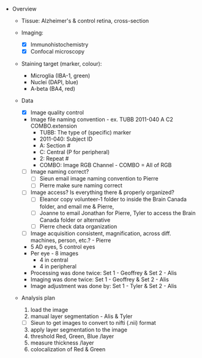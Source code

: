 * Overview

  * Tissue: Alzheimer's & control retina, cross-section 
  * Imaging: 
    - [x] Immunohistochemistry  
    - [x] Confocal microscopy

  * Staining target (marker, colour): 
    * Microglia (IBA-1, green)
    * Nuclei (DAPI, blue) 
    * A-beta (BA4, red)

  * Data
    - [x] Image quality control 
    * Image file naming convention - ex. TUBB 2011-040 A C2 COMBO.extension 
       * TUBB: The type of (specific) marker 
       * 2011-040: Subject ID 
       * A: Section # 
       * C: Central (P for peripheral) 
       * 2: Repeat #
       * COMBO: Image RGB Channel - COMBO = All of RGB
    - [ ] Image naming correct? 
      - [ ] Sieun email image naming convention to Pierre
      - [ ] Pierre make sure naming correct 
    - [ ] Image access? Is everything there & properly organized? 
      - [ ] Eleanor copy volunteer-1 folder to inside the Brain Canada folder, and email me & Pierre, 
      - [ ] Joanne to email Jonathan for Pierre, Tyler to access the Brain Canada folder or alternative
      - [ ] Pierre check data organization
    - [ ] Image acquisition consistent, magnification, across diff. machines, person, etc.? - Pierre  
    * 5 AD eyes, 5 control eyes
    * Per eye - 8 images 
      * 4 in central 
      * 4 in peripheral
    * Processing was done twice: Set 1 - Geoffrey & Set 2 - Alis 
    * Imaging was done twice: Set 1 - Geoffrey & Set 2 - Alis
    * Image adjustment was done by: Set 1 - Tyler & Set 2 - Alis 
      
  * Analysis plan 
    1. load the image
    2. manual layer segmentation - Alis & Tyler 
      - [ ] Sieun to get images to convert to nifti (.nii) format
    3. apply layer segmentation to the image 
    4. threshold Red, Green, Blue /layer
    5. measure thickness /layer
    6. colocalization of Red & Green 
   
